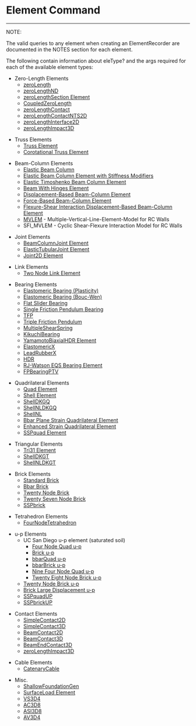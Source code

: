 # Element Command

<hr />

<p>NOTE:</p>
<p>The valid queries to any element when creating an ElementRecorder are
documented in the NOTES section for each element.</p>

<p>The following contain information about eleType? and the args
required for each of the available element types:</p>

<ul>
<li>Zero-Length Elements
<ul>
<li><a href="zeroLength" >zeroLength</a></li>

<li><a href="zeroLengthND" >zeroLengthND</a></li>

<li><a href="zeroLengthSection">zeroLengthSection Element</a></li>

<li><a href="CoupledZeroLength">CoupledZeroLength</a></li>

<li><a href="zeroLengthContact">zeroLengthContact</a></li>

<li><a href="zeroLengthContactNTS2D">zeroLengthContactNTS2D</a></li>

<li><a href="zeroLengthInterface2D">zeroLengthInterface2D</a></li>

<li><a href="zeroLengthImpact3D">zeroLengthImpact3D</a></li>
</ul></li>
</ul>

<ul>
<li>Truss Elements
<ul>
<li><a href="Truss" >Truss Element</a></li>
<li><a href="Corotational_Truss" >Corotational
Truss Element</a></li>
</ul></li>
</ul>

<ul>
<li>Beam-Column Elements
<ul>
<li><a href="ElasticBeamColumn" >Elastic Beam Column</a></li>
<li><a href="ModElasticBeamColumn"
>Elastic Beam Column Element with Stiffness
Modifiers</a></li>
<li><a href="Elastic_Timoshenko_Beam_Column"
>Elastic Timoshenko Beam Column Element</a></li>
<li><a href="Beam_With_Hinges" >Beam With Hinges
Element</a></li>

<li><a href="Displacement-Based_Beam-Column"
>Displacement-Based Beam-Column Element</a></li>

<li><a href="Force-Based_Beam-Column"
>Force-Based Beam-Column Element</a></li>

<li><a
href="Flexure-Shear_Interaction_Displacement-Based_Beam-Column"
>Flexure-Shear Interaction Displacement-Based
Beam-Column Element</a></li>

<li><a href="MVLEM">MVLEM</a> - Multiple-Vertical-Line-Element-Model for RC Walls</li>

<li><ahref="SFI_MVLEM">SFI_MVLEM</a> - Cyclic Shear-Flexure Interaction Model for RC Walls</li>

</ul></li>
</ul>


<ul>
<li>Joint Elements
<ul>
<li><a href="BeamColumnJoint" >BeamColumnJoint
Element</a></li>
<li><a href="ElasticTubularJoint"
>ElasticTubularJoint Element</a></li>
<li><a href="Joint2D" >Joint2D Element</a></li>
</ul></li>
</ul>
<ul>
<li>Link Elements
<ul>
<li><a href="Two_Node_Link" >Two Node Link
Element</a></li>
</ul></li>
</ul>
<ul>
<li>Bearing Elements
<ul>
<li><a href="Elastomeric_Bearing_(Plasticity)">Elastomeric Bearing (Plasticity)</a></li>

<li><a href="Elastomeric_Bearing_(Bouc-Wen)">Elastomeric Bearing (Bouc-Wen)</a></li>

<li><a href="Flat_Slider_Bearing" >Flat Slider Bearing</a></li>

<li><a href="Single_Friction_Pendulum_Bearing">Single Friction Pendulum Bearing</a></li>

<li><a href="Triple_Friction_Pendulum_Bearing" >TFP</a></li>

<li><a href="Triple_Friction_Pendulum" >Triple Friction Pendulum</a></li>

<li><a href="MultipleShearSpring">MultipleShearSpring</a></li>

<li><a href="KikuchiBearing" >KikuchiBearing</a></li>

<li><a href="YamamotoBiaxialHDR"
>YamamotoBiaxialHDR Element</a></li>
<li><a href="ElastomericX" >ElastomericX</a></li>
<li><a href="LeadRubberX" >LeadRubberX</a></li>
<li><a href="HDR" >HDR</a></li>
<li><a href="RJ-Watson_EQS_Bearing" >RJ-Watson
EQS Bearing Element</a></li>
<li><a href="FPBearingPTV" >FPBearingPTV</a></li>
</ul></li>
</ul>
<ul>
<li>Quadrilateral Elements
<ul>
<li><a href="Quad" >Quad Element</a></li>
<li><a href="Shell" >Shell Element</a></li>
<li><a href="ShellDKGQ" >ShellDKGQ</a></li>
<li><a href="ShellNLDKGQ" >ShellNLDKGQ</a></li>
<li><a href="ShellNL" >ShellNL</a></li>
<li><a href="Bbar_Plane_Strain_Quadrilateral"
>Bbar Plane Strain Quadrilateral Element</a></li>
<li><a href="Enhanced_Strain_Quadrilateral"
>Enhanced Strain Quadrilateral Element</a></li>
<li><a href="SSPquad" >SSPquad Element</a></li>
</ul></li>
</ul>
<ul>
<li>Triangular Elements
<ul>
<li><a href="Tri31" >Tri31 Element</a></li>
<li><a href="ShellDKGT" >ShellDKGT</a></li>
<li><a href="ShellNLDKGT" >ShellNLDKGT</a></li>
</ul></li>
</ul>

<ul>
<li>Brick Elements
<ul>
<li><a href="Standard_Brick" >Standard Brick</a></li>
<li><a href="Bbar_Brick" >Bbar Brick</a></li>
<li><a
href="http://opensees.berkeley.edu/OpenSees/manuals/usermanual/734.htm">Twenty Node Brick</a></li>

<li><a href="Twenty_Seven_Node_Brick" >Twenty Seven Node Brick</a></li>

<li><a href="SSPbrick" >SSPbrick</a></li>
</ul></li>
</ul>

<ul>
<li>Tetrahedron Elements
<ul>
<li><a href="FourNodeTetrahedron"
>FourNodeTetrahedron</a></li>
</ul></li>
</ul>

<ul>
<li>u-p Elements
<ul>
<li>UC San Diego u-p element (saturated soil)
<ul>
<li><a href="Four_Node_Quad_u-p" >Four Node Quad u-p</a></li>
<li><a href="Brick_u-p" >Brick u-p</a></li>
<li><a href="bbarQuad_u-p" >bbarQuad u-p</a></li>
<li><a href="bbarBrick_u-p" >bbarBrick u-p</a></li>
<li><a href="Nine_Four_Node_Quad_u-p" >Nine Four Node Quad u-p</a></li>
<li><a href="Twenty_Eight_Node_Brick_u-p">Twenty Eight Node Brick u-p</a></li>
</ul></li>
<li><a href="Twenty_Node_Brick_u-p" >Twenty Node Brick u-p</a></li>
<li><a href="Brick_Large_Displacement_u-p">Brick Large Displacement u-p</a></li>
<li><a href="SSPquadUP" >SSPquadUP</a></li>
<li><a href="SSPbrickUP" >SSPbrickUP</a></li>
</ul></li>
</ul>

<ul>
<li>Contact Elements
<ul>
<li><a href="SimpleContact2D" >SimpleContact2D
</a></li>
<li><a href="SimpleContact3D" >SimpleContact3D
</a></li>
<li><a href="BeamContact2D" >BeamContact2D
</a></li>
<li><a href="BeamContact3D" >BeamContact3D
</a></li>
<li><a href="BeamEndContact3D" >BeamEndContact3D
</a></li>
<li><a href="zeroLengthImpact3D">zeroLengthImpact3D</a></li>
</ul></li>
</ul>

<ul>
<li>Cable Elements
<ul>
<li><a href="CatenaryCableElement" >CatenaryCable
</a></li>
</ul></li>
</ul>


<ul>
<li>Misc.
<ul>
<li><a href="ShallowFoundationGen"
>ShallowFoundationGen</a></li>
<li><a href="SurfaceLoad" >SurfaceLoad
Element</a></li>
<li><a href="VS3D4" >VS3D4</a></li>
<li><a href="AC3D8" >AC3D8</a></li>
<li><a href="ASI3D8" >ASI3D8</a></li>
<li><a href="AV3D4" >AV3D4</a></li>
</ul></li>
</ul>
